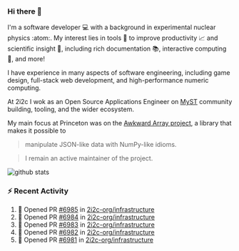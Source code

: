 ### Hi there 👋 

I'm a software developer 💻 with a background in experimental nuclear physics :atom:. My interest lies in tools :wrench: to improve productivity :chart_with_upwards_trend: and scientific insight :telescope:, including rich documentation 📚, interactive computing 🧮, and more! 

I have experience in many aspects of software engineering, including game design, full-stack web development, and high-performance numeric computing. 

At 2i2c I wok as an Open Source Applications Engineer on [MyST](https://github.com/jupyter-book/mystmd) community building, tooling, and the wider ecosystem. 

My main focus at Princeton was on the [Awkward Array project](awkward-array.org/), a library that makes it possible to 
> manipulate JSON-like data with NumPy-like idioms.

> I remain an active maintainer of the project. 

![github stats](https://github-readme-stats.vercel.app/api?username=agoose77&show_icons=true&hide_rank=true&hide_title=true&bg_color=30,e76445,904e95&text_color=efe3ec&icon_color=efe3ec)
<!--
**agoose77/agoose77** is a ✨ _special_ ✨ repository because its `README.md` (this file) appears on your GitHub profile.

Here are some ideas to get you started:

- 🔭 I’m currently working on ...
- 🌱 I’m currently learning ...
- 👯 I’m looking to collaborate on ...
- 🤔 I’m looking for help with ...
- 💬 Ask me about ...
- 📫 How to reach me: ...
- 😄 Pronouns: ...
- ⚡ Fun fact: ...
-->

### :zap: Recent Activity

<!--START_SECTION:activity-->
1. 💪 Opened PR [#6985](undefined) in [2i2c-org/infrastructure](https://github.com/2i2c-org/infrastructure)
2. 💪 Opened PR [#6984](undefined) in [2i2c-org/infrastructure](https://github.com/2i2c-org/infrastructure)
3. 💪 Opened PR [#6983](undefined) in [2i2c-org/infrastructure](https://github.com/2i2c-org/infrastructure)
4. 💪 Opened PR [#6982](undefined) in [2i2c-org/infrastructure](https://github.com/2i2c-org/infrastructure)
5. 💪 Opened PR [#6981](undefined) in [2i2c-org/infrastructure](https://github.com/2i2c-org/infrastructure)
<!--END_SECTION:activity-->
